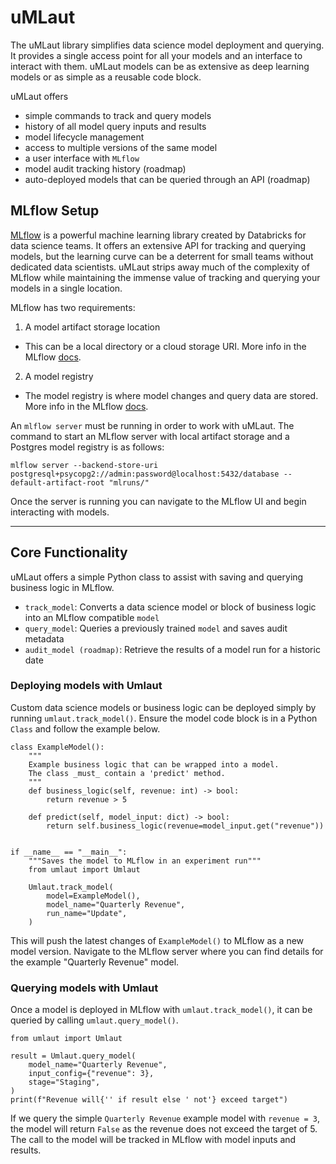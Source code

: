 # uMLaut

The uMLaut library simplifies data science model deployment and querying. It provides a single access point for all your models and an interface to interact with them. uMLaut models can be as extensive as deep learning models or as simple as a reusable code block.

uMLaut offers
- simple commands to track and query models
- history of all model query inputs and results
- model lifecycle management
- access to multiple versions of the same model
- a user interface with `MLflow`
- model audit tracking history (roadmap)
- auto-deployed models that can be queried through an API (roadmap)

## MLflow Setup
[MLflow](https://bit.ly/3eHJsx3) is a powerful machine learning library created by Databricks for data science teams. It offers an extensive API for tracking and querying models, but the learning curve can be a deterrent for small teams without dedicated data scientists. uMLaut strips away much of the complexity of MLflow while maintaining the immense value of tracking and querying your models in a single location. 

MLflow has two requirements:
1) A model artifact storage location
- This can be a local directory or a cloud storage URI. More info in the MLflow [docs](https://mlflow.org/docs/latest/tracking.html#artifact-stores).
2) A model registry
- The model registry is where model changes and query data are stored. More info in the MLflow [docs](https://mlflow.org/docs/latest/tracking.html#backend-stores).

An `mlflow server` must be running in order to work with uMLaut. The command to start an MLflow server with local artifact storage and a Postgres model registry is as follows:

`mlflow server --backend-store-uri postgresql+psycopg2://admin:password@localhost:5432/database --default-artifact-root "mlruns/"`

Once the server is running you can navigate to the MLflow UI and begin interacting with models.

____
## Core Functionality
uMLaut offers a simple Python class to assist with saving and querying business logic in MLflow.

- `track_model`: Converts a data science model or block of business logic into an MLflow compatible `model`
- `query_model`: Queries a previously trained `model` and saves audit metadata
- `audit_model (roadmap)`: Retrieve the results of a model run for a historic date

### Deploying models with Umlaut
Custom data science models or business logic can be deployed simply by running `umlaut.track_model()`. Ensure the model code block is in a Python `Class` and follow the example below.

```
class ExampleModel():
    """
    Example business logic that can be wrapped into a model.
    The class _must_ contain a 'predict' method.
    """
    def business_logic(self, revenue: int) -> bool:
        return revenue > 5

    def predict(self, model_input: dict) -> bool:
        return self.business_logic(revenue=model_input.get("revenue"))


if __name__ == "__main__":
    """Saves the model to MLflow in an experiment run"""
    from umlaut import Umlaut

    Umlaut.track_model(
        model=ExampleModel(),
        model_name="Quarterly Revenue",
        run_name="Update",
    )
```

This will push the latest changes of `ExampleModel()` to MLflow as a new model version. Navigate to the MLflow server where you can find details for the example "Quarterly Revenue" model.


### Querying models with Umlaut
Once a model is deployed in MLflow with `umlaut.track_model()`, it can be queried by calling `umlaut.query_model()`.

```
from umlaut import Umlaut

result = Umlaut.query_model(
    model_name="Quarterly Revenue",
    input_config={"revenue": 3},
    stage="Staging",
)
print(f"Revenue will{'' if result else ' not'} exceed target")
```

If we query the simple `Quarterly Revenue` example model with `revenue = 3`, the model will return `False` as the revenue does not exceed the target of 5. The call to the model will be tracked in MLflow with model inputs and results.
